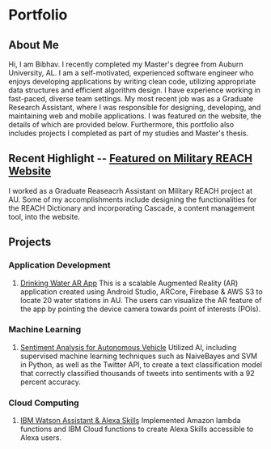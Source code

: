 # Portfolio
## About Me
Hi, I am Bibhav. I recently completed my Master's degree from Auburn University, AL. I am a self-motivated, experienced software engineer who enjoys developing applications by writing clean code, utilizing appropriate data structures and efficient algorithm design. I have experience working in fast-paced, diverse team settings. My most recent job was as a Graduate Research Assistant, where I was responsible for designing, developing, and maintaining web and mobile applications. I was featured on the website, the details of which are provided below. Furthermore, this portfolio also includes projects I completed as part of my studies and Master's thesis.
## Recent Highlight -- [Featured on Military REACH Website](https://militaryreach.auburn.edu/fnbibhavfinal.jsp)
I worked as a Graduate Reaseacrh Assistant on Military REACH project at AU. Some of my accomplishments include designing the functionalities for the REACH Dictionary and incorporating Cascade, a content management tool, into the website.
## Projects
### Application Development
  1. [Drinking Water AR App](https://github.com/bzb0079/DrinkingWaterARApp)
      This is a scalable Augmented Reality (AR) application created using Android Studio, ARCore, Firebase & AWS S3 to locate 20 water stations in AU. The users can visualize the       AR feature of the app by pointing the device camera towards point of interests (POIs).   
### Machine Learning
  1. [Sentiment Analysis for Autonomous Vehicle](https://github.com/bzb0079/NaiveBayes-SVM)
      Utilized AI, including supervised machine learning techniques such as NaiveBayes and SVM in Python, as well as the Twitter API, to create a text classification model that         correctly classified thousands of tweets into sentiments with a 92 percent accuracy.
### Cloud Computing
  1. [IBM Watson Assistant & Alexa Skills](https://github.com/bzb0079/IBMWatson-Alexa)
     Implemented Amazon lambda functions and IBM Cloud functions to create Alexa Skills accessible to Alexa users. 

